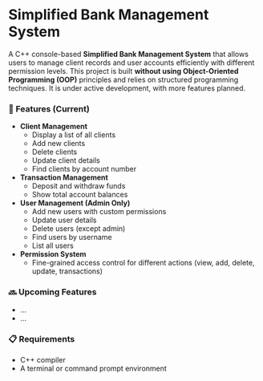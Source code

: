 # Simplified Bank Management System

A C++ console-based **Simplified Bank Management System** that allows users to manage client records and user accounts efficiently with different permission levels. This project is built **without using Object-Oriented Programming (OOP)** principles and relies on structured programming techniques. It is under active development, with more features planned.

### 🚀 Features (Current)
- **Client Management**
  - Display a list of all clients
  - Add new clients
  - Delete clients
  - Update client details
  - Find clients by account number  
- **Transaction Management**
  - Deposit and withdraw funds
  - Show total account balances  
- **User Management (Admin Only)**
  - Add new users with custom permissions
  - Update user details
  - Delete users (except admin)
  - Find users by username
  - List all users  
- **Permission System**
  - Fine-grained access control for different actions (view, add, delete, update, transactions)

### 🔜 Upcoming Features
- ...
- ...

### 📋 Requirements
- C++ compiler
- A terminal or command prompt environment
